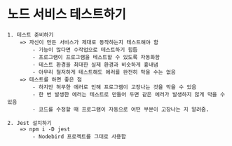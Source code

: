 # 노드 서비스 테스트하기
    1. 테스트 준비하기
        => 자신이 만든 서비스가 제대로 동작하는지 테스트해야 함
            - 기능이 많다면 수작업으로 테스트하기 힘듬
            - 프로그램이 프로그램을 테스트할 수 있도록 자동화함
            - 테스트 환경을 최대한 실제 환경과 비슷하게 흉내냄
            - 아무리 철저하게 테스트해도 에러를 완전히 막을 수는 없음
        => 테스트를 하면 좋은 점
            - 하지만 허무한 에러로 인해 프로그램이 고장나는 것을 막을 수 있음
            - 한 번 발생한 에러는 테스트로 만들어 두면 같은 에러가 발생하지 않게 막을 수 있음
            - 코드를 수정할 때 프로그램이 자동으로 어떤 부분이 고장나는 지 알려줌.
    
    2. Jest 설치하기
        => npm i -D jest
            - Nodebird 프로젝트를 그대로 사용함 